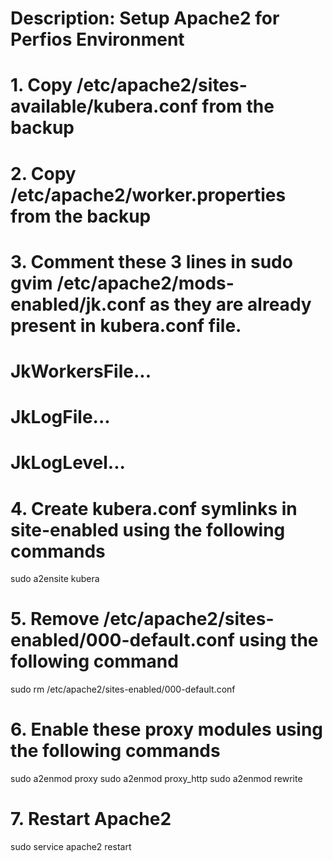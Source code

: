# Description: Setup Apache2 for Perfios Environment

# 1. Copy /etc/apache2/sites-available/kubera.conf from the backup

# 2. Copy /etc/apache2/worker.properties from the backup

# 3. Comment these 3 lines in sudo gvim /etc/apache2/mods-enabled/jk.conf as they are already present in kubera.conf file.
#       JkWorkersFile...
#       JkLogFile...
#       JkLogLevel...

# 4. Create kubera.conf symlinks in site-enabled using the following commands
sudo a2ensite kubera

# 5. Remove /etc/apache2/sites-enabled/000-default.conf using the following command
sudo rm /etc/apache2/sites-enabled/000-default.conf

# 6. Enable these proxy modules using the following commands
sudo a2enmod proxy
sudo a2enmod proxy_http
sudo a2enmod rewrite

# 7. Restart Apache2
sudo service apache2 restart
